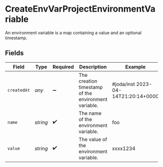 # CreateEnvVarProjectEnvironmentVariable

An environment variable is a map containing a value and an optional timestamp.


## Fields

| Field                                               | Type                                                | Required                                            | Description                                         | Example                                             |
| --------------------------------------------------- | --------------------------------------------------- | --------------------------------------------------- | --------------------------------------------------- | --------------------------------------------------- |
| `createdAt`                                         | *any*                                               | :heavy_minus_sign:                                  | The creation timestamp of the environment variable. | #joda/inst 2023-04-14T21:20:14+0000                 |
| `name`                                              | *string*                                            | :heavy_check_mark:                                  | The name of the environment variable.               | foo                                                 |
| `value`                                             | *string*                                            | :heavy_check_mark:                                  | The value of the environment variable.              | xxxx1234                                            |